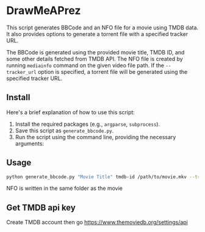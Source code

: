 # DrawMeAPrez
This script generates BBCode and an NFO file for a movie using TMDB data. It also provides options to generate a torrent file with a specified tracker URL.

The BBCode is generated using the provided movie title, TMDB ID, and some other details fetched from TMDB API. The NFO file is created by running `mediainfo` command on the given video file path. If the 
`--tracker_url` option is specified, a torrent file will be generated using the specified tracker URL.

## Install
Here's a brief explanation of how to use this script:

1. Install the required packages (e.g., `argparse`, `subprocess`).
2. Save this script as `generate_bbcode.py`.
3. Run the script using the command line, providing the necessary arguments:

## Usage
```bash
python generate_bbcode.py "Movie Title" tmdb-id /path/to/movie.mkv --tracker_url http://tracker.example.com
```
NFO is written in the same folder as the movie

## Get TMDB api key
Create TMDB account then go https://www.themoviedb.org/settings/api
